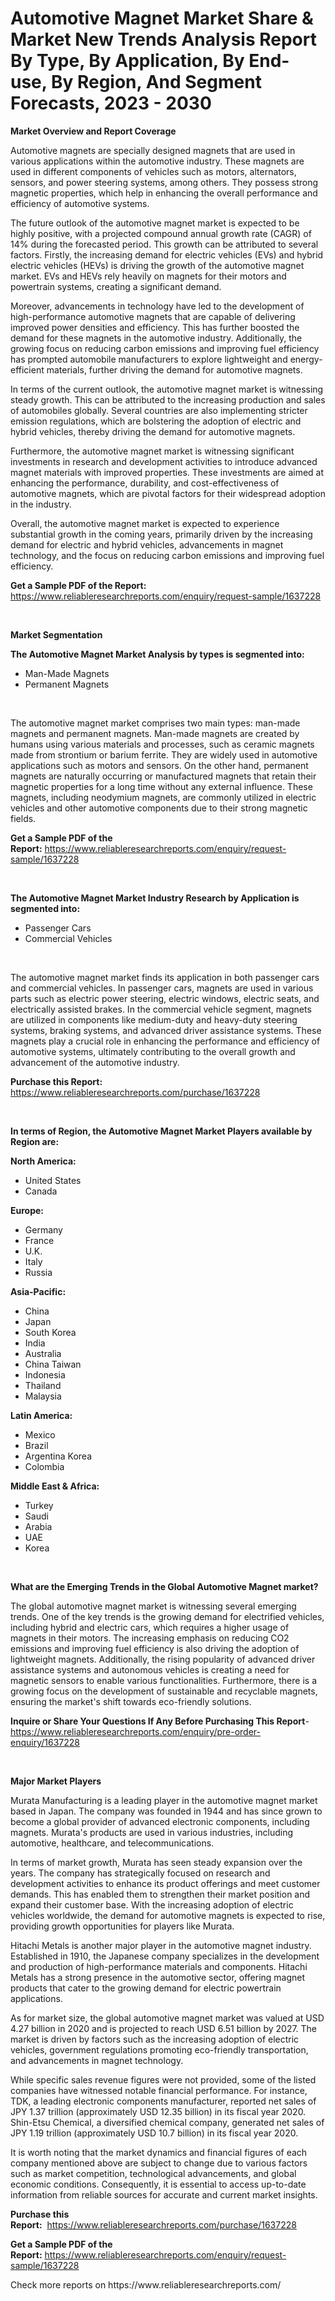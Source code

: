<p><h1>Automotive Magnet Market Share & Market New Trends Analysis Report By Type, By Application, By End-use, By Region, And Segment Forecasts, 2023 - 2030</h1></p><p><strong>Market Overview and Report Coverage</strong></p>
<p><p>Automotive magnets are specially designed magnets that are used in various applications within the automotive industry. These magnets are used in different components of vehicles such as motors, alternators, sensors, and power steering systems, among others. They possess strong magnetic properties, which help in enhancing the overall performance and efficiency of automotive systems.</p><p>The future outlook of the automotive magnet market is expected to be highly positive, with a projected compound annual growth rate (CAGR) of 14% during the forecasted period. This growth can be attributed to several factors. Firstly, the increasing demand for electric vehicles (EVs) and hybrid electric vehicles (HEVs) is driving the growth of the automotive magnet market. EVs and HEVs rely heavily on magnets for their motors and powertrain systems, creating a significant demand.</p><p>Moreover, advancements in technology have led to the development of high-performance automotive magnets that are capable of delivering improved power densities and efficiency. This has further boosted the demand for these magnets in the automotive industry. Additionally, the growing focus on reducing carbon emissions and improving fuel efficiency has prompted automobile manufacturers to explore lightweight and energy-efficient materials, further driving the demand for automotive magnets.</p><p>In terms of the current outlook, the automotive magnet market is witnessing steady growth. This can be attributed to the increasing production and sales of automobiles globally. Several countries are also implementing stricter emission regulations, which are bolstering the adoption of electric and hybrid vehicles, thereby driving the demand for automotive magnets.</p><p>Furthermore, the automotive magnet market is witnessing significant investments in research and development activities to introduce advanced magnet materials with improved properties. These investments are aimed at enhancing the performance, durability, and cost-effectiveness of automotive magnets, which are pivotal factors for their widespread adoption in the industry.</p><p>Overall, the automotive magnet market is expected to experience substantial growth in the coming years, primarily driven by the increasing demand for electric and hybrid vehicles, advancements in magnet technology, and the focus on reducing carbon emissions and improving fuel efficiency.</p></p>
<p><strong>Get a Sample PDF of the Report:</strong> <a href="https://www.reliableresearchreports.com/enquiry/request-sample/1637228">https://www.reliableresearchreports.com/enquiry/request-sample/1637228</a></p>
<p>&nbsp;</p>
<p><strong>Market Segmentation</strong></p>
<p><strong>The Automotive Magnet Market Analysis by types is segmented into:</strong></p>
<p><ul><li>Man-Made Magnets</li><li>Permanent Magnets</li></ul></p>
<p>&nbsp;</p>
<p><p>The automotive magnet market comprises two main types: man-made magnets and permanent magnets. Man-made magnets are created by humans using various materials and processes, such as ceramic magnets made from strontium or barium ferrite. They are widely used in automotive applications such as motors and sensors. On the other hand, permanent magnets are naturally occurring or manufactured magnets that retain their magnetic properties for a long time without any external influence. These magnets, including neodymium magnets, are commonly utilized in electric vehicles and other automotive components due to their strong magnetic fields.</p></p>
<p><strong>Get a Sample PDF of the Report:</strong>&nbsp;<a href="https://www.reliableresearchreports.com/enquiry/request-sample/1637228">https://www.reliableresearchreports.com/enquiry/request-sample/1637228</a></p>
<p>&nbsp;</p>
<p><strong>The Automotive Magnet Market Industry Research by Application is segmented into:</strong></p>
<p><ul><li>Passenger Cars</li><li>Commercial Vehicles</li></ul></p>
<p>&nbsp;</p>
<p><p>The automotive magnet market finds its application in both passenger cars and commercial vehicles. In passenger cars, magnets are used in various parts such as electric power steering, electric windows, electric seats, and electrically assisted brakes. In the commercial vehicle segment, magnets are utilized in components like medium-duty and heavy-duty steering systems, braking systems, and advanced driver assistance systems. These magnets play a crucial role in enhancing the performance and efficiency of automotive systems, ultimately contributing to the overall growth and advancement of the automotive industry.</p></p>
<p><strong>Purchase this Report:</strong>&nbsp; <a href="https://www.reliableresearchreports.com/purchase/1637228">https://www.reliableresearchreports.com/purchase/1637228</a></p>
<p>&nbsp;</p>
<p><strong>In terms of Region, the Automotive Magnet Market Players available by Region are:</strong></p>
<p>
    <p> <strong> North America: </strong>
        <ul>
            <li>United States</li>
            <li>Canada</li>
        </ul>
        </p> 
    <p> <strong> Europe: </strong>
        <ul>
            <li>Germany</li>
            <li>France</li>
            <li>U.K.</li>
            <li>Italy</li>
            <li>Russia</li>
        </ul>
        </p> 
    <p> <strong> Asia-Pacific: </strong>
        <ul>
            <li>China</li>
            <li>Japan</li>
            <li>South Korea</li>
            <li>India</li>
            <li>Australia</li>
            <li>China Taiwan</li>
            <li>Indonesia</li>
            <li>Thailand</li>
            <li>Malaysia</li>
        </ul>
        </p> 
    <p> <strong> Latin America: </strong>
        <ul>
            <li>Mexico</li>
            <li>Brazil</li>
            <li>Argentina Korea</li>
            <li>Colombia</li>
        </ul>
        </p> 
    <p> <strong> Middle East & Africa: </strong>
        <ul>
            <li>Turkey</li>
            <li>Saudi</li>
            <li>Arabia</li>
            <li>UAE</li>
            <li>Korea</li>
        </ul>
    </p>
    </p>
<p>&nbsp;</p>
<p><strong>What are the Emerging Trends in the Global Automotive Magnet market?</strong></p>
<p><p>The global automotive magnet market is witnessing several emerging trends. One of the key trends is the growing demand for electrified vehicles, including hybrid and electric cars, which requires a higher usage of magnets in their motors. The increasing emphasis on reducing CO2 emissions and improving fuel efficiency is also driving the adoption of lightweight magnets. Additionally, the rising popularity of advanced driver assistance systems and autonomous vehicles is creating a need for magnetic sensors to enable various functionalities. Furthermore, there is a growing focus on the development of sustainable and recyclable magnets, ensuring the market's shift towards eco-friendly solutions.</p></p>
<p><strong>Inquire or Share Your Questions If Any Before Purchasing This Report</strong>- <a href="https://www.reliableresearchreports.com/enquiry/pre-order-enquiry/1637228">https://www.reliableresearchreports.com/enquiry/pre-order-enquiry/1637228</a></p>
<p>&nbsp;</p>
<p><strong>Major Market Players</strong></p>
<p><p>Murata Manufacturing is a leading player in the automotive magnet market based in Japan. The company was founded in 1944 and has since grown to become a global provider of advanced electronic components, including magnets. Murata's products are used in various industries, including automotive, healthcare, and telecommunications. </p><p>In terms of market growth, Murata has seen steady expansion over the years. The company has strategically focused on research and development activities to enhance its product offerings and meet customer demands. This has enabled them to strengthen their market position and expand their customer base. With the increasing adoption of electric vehicles worldwide, the demand for automotive magnets is expected to rise, providing growth opportunities for players like Murata.</p><p>Hitachi Metals is another major player in the automotive magnet industry. Established in 1910, the Japanese company specializes in the development and production of high-performance materials and components. Hitachi Metals has a strong presence in the automotive sector, offering magnet products that cater to the growing demand for electric powertrain applications.</p><p>As for market size, the global automotive magnet market was valued at USD 4.27 billion in 2020 and is projected to reach USD 6.51 billion by 2027. The market is driven by factors such as the increasing adoption of electric vehicles, government regulations promoting eco-friendly transportation, and advancements in magnet technology.</p><p>While specific sales revenue figures were not provided, some of the listed companies have witnessed notable financial performance. For instance, TDK, a leading electronic components manufacturer, reported net sales of JPY 1.37 trillion (approximately USD 12.35 billion) in its fiscal year 2020. Shin-Etsu Chemical, a diversified chemical company, generated net sales of JPY 1.19 trillion (approximately USD 10.7 billion) in its fiscal year 2020.</p><p>It is worth noting that the market dynamics and financial figures of each company mentioned above are subject to change due to various factors such as market competition, technological advancements, and global economic conditions. Consequently, it is essential to access up-to-date information from reliable sources for accurate and current market insights.</p></p>
<p><strong>Purchase this Report:</strong>&nbsp;&nbsp;<a href="https://www.reliableresearchreports.com/purchase/1637228">https://www.reliableresearchreports.com/purchase/1637228</a></p>
<p></p>
<p><strong>Get a Sample PDF of the Report:</strong>&nbsp;<a href="https://www.reliableresearchreports.com/enquiry/request-sample/1637228">https://www.reliableresearchreports.com/enquiry/request-sample/1637228</a></p>
<p>Check more reports on https://www.reliableresearchreports.com/</p>